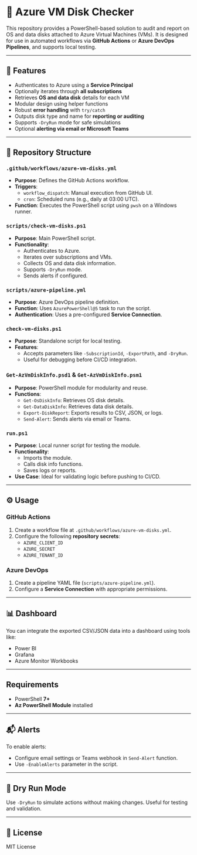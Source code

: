 
# 💽 Azure VM Disk Checker

This repository provides a PowerShell-based solution to audit and report on OS and data disks attached to Azure Virtual Machines (VMs). It is designed for use in automated workflows via **GitHub Actions** or **Azure DevOps Pipelines**, and supports local testing.

---

## 🚀 Features

- Authenticates to Azure using a **Service Principal**
- Optionally iterates through **all subscriptions**
- Retrieves **OS and data disk** details for each VM
- Modular design using helper functions
- Robust **error handling** with `try/catch`
- Outputs disk type and name for **reporting or auditing**
- Supports `-DryRun` mode for safe simulations
- Optional **alerting via email or Microsoft Teams**

---

## 📁 Repository Structure

### `.github/workflows/azure-vm-disks.yml`
- **Purpose**: Defines the GitHub Actions workflow.
- **Triggers**:
  - `workflow_dispatch`: Manual execution from GitHub UI.
  - `cron`: Scheduled runs (e.g., daily at 03:00 UTC).
- **Function**: Executes the PowerShell script using `pwsh` on a Windows runner.

### `scripts/check-vm-disks.ps1`
- **Purpose**: Main PowerShell script.
- **Functionality**:
  - Authenticates to Azure.
  - Iterates over subscriptions and VMs.
  - Collects OS and data disk information.
  - Supports `-DryRun` mode.
  - Sends alerts if configured.

### `scripts/azure-pipeline.yml`
- **Purpose**: Azure DevOps pipeline definition.
- **Function**: Uses `AzurePowerShell@5` task to run the script.
- **Authentication**: Uses a pre-configured **Service Connection**.

### `check-vm-disks.ps1`
- **Purpose**: Standalone script for local testing.
- **Features**:
  - Accepts parameters like `-SubscriptionId`, `-ExportPath`, and `-DryRun`.
  - Useful for debugging before CI/CD integration.

### `Get-AzVmDiskInfo.psd1` & `Get-AzVmDiskInfo.psm1`
- **Purpose**: PowerShell module for modularity and reuse.
- **Functions**:
  - `Get-OsDiskInfo`: Retrieves OS disk details.
  - `Get-DataDiskInfo`: Retrieves data disk details.
  - `Export-DiskReport`: Exports results to CSV, JSON, or logs.
  - `Send-Alert`: Sends alerts via email or Teams.

### `run.ps1`
- **Purpose**: Local runner script for testing the module.
- **Functionality**:
  - Imports the module.
  - Calls disk info functions.
  - Saves logs or reports.
- **Use Case**: Ideal for validating logic before pushing to CI/CD.

---

## ⚙️ Usage

### GitHub Actions

1. Create a workflow file at `.github/workflows/azure-vm-disks.yml`.
2. Configure the following **repository secrets**:
   - `AZURE_CLIENT_ID`
   - `AZURE_SECRET`
   - `AZURE_TENANT_ID`

### Azure DevOps

1. Create a pipeline YAML file (`scripts/azure-pipeline.yml`).
2. Configure a **Service Connection** with appropriate permissions.

---

## 📊 Dashboard

You can integrate the exported CSV/JSON data into a dashboard using tools like:
- Power BI
- Grafana
- Azure Monitor Workbooks

---

## Requirements

- PowerShell **7+**
- **Az PowerShell Module** installed

---

## 📬 Alerts

To enable alerts:
- Configure email settings or Teams webhook in `Send-Alert` function.
- Use `-EnableAlerts` parameter in the script.

---

## 🧪 Dry Run Mode

Use `-DryRun` to simulate actions without making changes. Useful for testing and validation.

---

## 📄 License

MIT License
